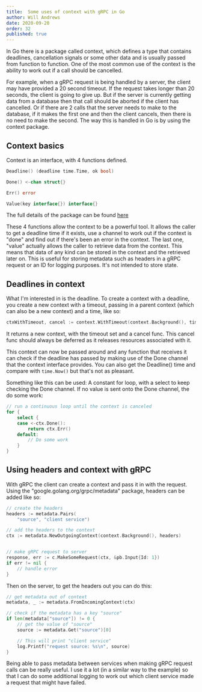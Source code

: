 ```yaml
---
title:  Some uses of context with gRPC in Go 
author: Will Andrews
date: 2020-09-20
order: 32
published: true
---
```


In Go there is a package called context, which defines a type that contains deadlines, cancellation signals or some other data and is usually passed from function to function. One of the most common use of the context is the ability to work out if a call should be cancelled. 

For example, when a gRPC request is being handled by a server, the client may have provided a 20 second timeout. If the request takes longer than 20 seconds, the client is going to give up. But if the server is currently getting data from a database
then that call should be aborted if the client has cancelled. Or if there are 2 calls that the server needs to make to the database, if it makes the first one and then the client cancels, then there is no need to make the second. The way this is handled
in Go is by using the context package.

## Context basics

Context is an interface, with 4 functions defined.
```Go
Deadline() (deadline time.Time, ok bool)

Done() <-chan struct{}

Err() error

Value(key interface{}) interface{}
```
The full details of the package can be found [here](https://golang.org/pkg/context/)

These 4 functions allow the context to be a powerful tool. It allows the caller to get a deadline time if it exists, use a channel to work out if the context is "done" and find out if there's been an error in the context. The last one, "value" actually allows the caller to retrieve data from the context. This means that data of any kind can be stored in the context and the retrieved later on. This is useful for storing metadata such as headers in a gRPC request or an ID for logging purposes. It's not intended to store state.

## Deadlines in context

What I'm interested in is the deadline. To create a context with a deadline, you create a new context with a timeout, passing in a parent context (which can also be a new context) and a time, like so:
```Go
ctxWithTimeout, cancel := context.WithTimeout(context.Background(), time.Second*3)
```

It returns a new context, with the timeout set and a cancel func. This cancel func should always be deferred as it releases resources associated with it.

This context can now be passed around and any function that receives it can check if the deadline has passed by making use of the Done channel that the context interface provides. You can also get the Deadline() time and compare with `time.Now()` but that's not as pleasant. 

Something like this can be used:
A constant for loop, with a select to keep checking the Done channel. If no value is sent onto the Done channel, the do some work:

```Go
// run a continuous loop until the context is canceled
for {
    select {
    case <-ctx.Done():
        return ctx.Err()
    default:
        // Do some work
    }
}
```

## Using headers and context with gRPC

With gRPC the client can create a context and pass it in with the request. Using the "google.golang.org/grpc/metadata" package, headers can be added like so:

```Go
// create the headers
headers := metadata.Pairs(
    "source", "client service")

// add the headers to the context
ctx := metadata.NewOutgoingContext(context.Background(), headers)


// make gRPC request to server
response, err := c.MakeSomeRequest(ctx, &pb.Input{Id: 1})
if err != nil {
    // handle error
}
```

Then on the server, to get the headers out you can do this:

```Go
// get metadata out of context
metadata, _ := metadata.FromIncomingContext(ctx)

// check if the metadata has a key "source"
if len(metadata["source"]) != 0 {
    // get the value of "source"
    source := metadata.Get("source")[0]

    // This will print "client service"
    log.Printf("request source: %s\n", source)
}
```

Being able to pass metadata between services when making gRPC request calls can be really useful. I use it a lot (in a similar way to the example) so that I can do some additional logging to work out which client service made a request that might have failed. 